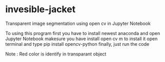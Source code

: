 # invesible-jacket
Transparent image segmentation using open cv in Jupyter Notebook

To using this program 
first you have to install newest anaconda and open Jupyter Notebook
makesure you have install open cv m to install it open terminal and type pip install opencv-python
finally, just run the code

Note : Red color is identify in transparant object

